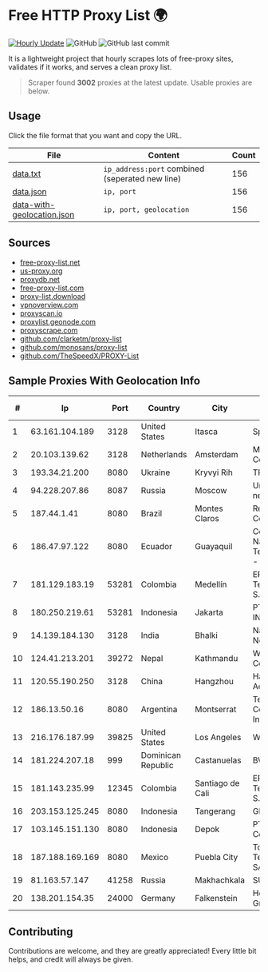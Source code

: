 
# Free HTTP Proxy List 🌍

[![Hourly Update](https://github.com/mertguvencli/http-proxy-list/actions/workflows/main.yml/badge.svg?branch=main)](https://github.com/mertguvencli/http-proxy-list/actions/workflows/main.yml)
![GitHub](https://img.shields.io/github/license/mertguvencli/http-proxy-list)
![GitHub last commit](https://img.shields.io/github/last-commit/mertguvencli/http-proxy-list)

It is a lightweight project that hourly scrapes lots of free-proxy sites, validates if it works, and serves a clean proxy list.


> Scraper found **3002** proxies at the latest update. Usable proxies are below.

## Usage

Click the file format that you want and copy the URL.


|File|Content|Count|
|----|-------|-----|
|[data.txt](https://raw.githubusercontent.com/mertguvencli/http-proxy-list/main/proxy-list/data.txt)|`ip_address:port` combined (seperated new line)|156|
|[data.json](https://raw.githubusercontent.com/mertguvencli/http-proxy-list/main/proxy-list/data.json)|`ip, port`|156|
|[data-with-geolocation.json](https://raw.githubusercontent.com/mertguvencli/http-proxy-list/main/proxy-list/data-with-geolocation.json)|`ip, port, geolocation`|156|

## Sources

* [free-proxy-list.net](https://free-proxy-list.net)
* [us-proxy.org](https://www.us-proxy.org)
* [proxydb.net](http://proxydb.net)
* [free-proxy-list.com](https://free-proxy-list.com/?page=&port=&type%5B%5D=http&type%5B%5D=https&up_time=0&search=Search)
* [proxy-list.download](https://www.proxy-list.download/HTTP)
* [vpnoverview.com](https://vpnoverview.com/privacy/anonymous-browsing/free-proxy-servers)
* [proxyscan.io](https://www.proxyscan.io)
* [proxylist.geonode.com](https://proxylist.geonode.com/api/proxy-list?limit=300&page=1&sort_by=lastChecked&sort_type=desc&protocols=http,https)
* [proxyscrape.com](https://api.proxyscrape.com/v2/?request=displayproxies&protocol=http&timeout=10000&country=all&ssl=all&anonymity=all)
* [github.com/clarketm/proxy-list](https://raw.githubusercontent.com/clarketm/proxy-list/master/proxy-list-raw.txt)
* [github.com/monosans/proxy-list](https://raw.githubusercontent.com/monosans/proxy-list/main/proxies/http.txt)
* [github.com/TheSpeedX/PROXY-List](https://raw.githubusercontent.com/TheSpeedX/PROXY-List/master/http.txt)


## Sample Proxies With Geolocation Info

|#|Ip|Port|Country|City|Internet Service Provider|
|-|--|----|-------|----|-------------------------|
|1|63.161.104.189|3128|United States|Itasca|Sprint|
|2|20.103.139.62|3128|Netherlands|Amsterdam|Microsoft Corporation|
|3|193.34.21.200|8080|Ukraine|Kryvyi Rih|TRK Cable TV LLC|
|4|94.228.207.86|8087|Russia|Moscow|Uniontel ZAO network|
|5|187.44.1.41|8080|Brazil|Montes Claros|Rede Brasileira de Comunicacao S/A|
|6|186.47.97.122|8080|Ecuador|Guayaquil|Corporacion Nacional De Telecomunicaciones - CNT EP|
|7|181.129.183.19|53281|Colombia|Medellín|EPM Telecomunicaciones S.A. E.S.P.|
|8|180.250.219.61|53281|Indonesia|Jakarta|PT. TELKOM INDONESIA|
|9|14.139.184.130|3128|India|Bhalki|National Knowledge Network|
|10|124.41.213.201|39272|Nepal|Kathmandu|WorldLink Communications|
|11|120.55.190.250|3128|China|Hangzhou|Hangzhou Alibaba Advertising Co|
|12|186.13.50.16|8080|Argentina|Montserrat|Techtel LMDS Comunicaciones Interactivas S.A.|
|13|216.176.187.99|39825|United States|Los Angeles|Wowrack.com|
|14|181.224.207.18|999|Dominican Republic|Castanuelas|BW TELECOM|
|15|181.143.235.99|12345|Colombia|Santiago de Cali|EPM Telecomunicaciones S.A. E.S.P.|
|16|203.153.125.245|8080|Indonesia|Tangerang|GMNUSANTARA|
|17|103.145.151.130|8080|Indonesia|Depok|PT. Indonesia Comnets Plus|
|18|187.188.169.169|8080|Mexico|Puebla City|Total Play Telecomunicaciones SA De CV|
|19|81.163.57.147|41258|Russia|Makhachkala|SUBNET05|
|20|138.201.154.35|24000|Germany|Falkenstein|Hetzner Online GmbH|



## Contributing

Contributions are welcome, and they are greatly appreciated! Every
little bit helps, and credit will always be given.

